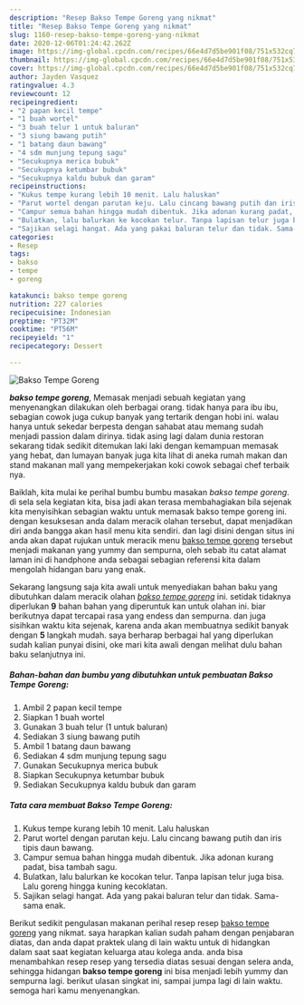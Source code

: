 ```yaml
---
description: "Resep Bakso Tempe Goreng yang nikmat"
title: "Resep Bakso Tempe Goreng yang nikmat"
slug: 1160-resep-bakso-tempe-goreng-yang-nikmat
date: 2020-12-06T01:24:42.262Z
image: https://img-global.cpcdn.com/recipes/66e4d7d5be901f08/751x532cq70/bakso-tempe-goreng-foto-resep-utama.jpg
thumbnail: https://img-global.cpcdn.com/recipes/66e4d7d5be901f08/751x532cq70/bakso-tempe-goreng-foto-resep-utama.jpg
cover: https://img-global.cpcdn.com/recipes/66e4d7d5be901f08/751x532cq70/bakso-tempe-goreng-foto-resep-utama.jpg
author: Jayden Vasquez
ratingvalue: 4.3
reviewcount: 12
recipeingredient:
- "2 papan kecil tempe"
- "1 buah wortel"
- "3 buah telur 1 untuk baluran"
- "3 siung bawang putih"
- "1 batang daun bawang"
- "4 sdm munjung tepung sagu"
- "Secukupnya merica bubuk"
- "Secukupnya ketumbar bubuk"
- "Secukupnya kaldu bubuk dan garam"
recipeinstructions:
- "Kukus tempe kurang lebih 10 menit. Lalu haluskan"
- "Parut wortel dengan parutan keju. Lalu cincang bawang putih dan iris tipis daun bawang."
- "Campur semua bahan hingga mudah dibentuk. Jika adonan kurang padat, bisa tambah sagu."
- "Bulatkan, lalu balurkan ke kocokan telur. Tanpa lapisan telur juga bisa. Lalu goreng hingga kuning kecoklatan."
- "Sajikan selagi hangat. Ada yang pakai baluran telur dan tidak. Sama-sama enak."
categories:
- Resep
tags:
- bakso
- tempe
- goreng

katakunci: bakso tempe goreng 
nutrition: 227 calories
recipecuisine: Indonesian
preptime: "PT32M"
cooktime: "PT56M"
recipeyield: "1"
recipecategory: Dessert

---
```



![Bakso Tempe Goreng](https://img-global.cpcdn.com/recipes/66e4d7d5be901f08/751x532cq70/bakso-tempe-goreng-foto-resep-utama.jpg)

<b><i>bakso tempe goreng</i></b>, Memasak menjadi sebuah kegiatan yang menyenangkan dilakukan oleh berbagai orang. tidak hanya para ibu ibu, sebagian cowok juga cukup banyak yang tertarik dengan hobi ini. walau hanya untuk sekedar berpesta dengan sahabat atau memang sudah menjadi passion dalam dirinya. tidak asing lagi dalam dunia restoran sekarang tidak sedikit ditemukan laki laki dengan kemampuan memasak yang hebat, dan lumayan banyak juga kita lihat di aneka rumah makan dan stand makanan mall yang mempekerjakan koki cowok sebagai chef terbaik nya.



Baiklah, kita mulai ke perihal bumbu bumbu masakan <i>bakso tempe goreng</i>. di sela sela kegiatan kita, bisa jadi akan terasa membahagiakan bila sejenak kita menyisihkan sebagian waktu untuk memasak bakso tempe goreng ini. dengan kesuksesan anda dalam meracik olahan tersebut, dapat menjadikan diri anda bangga akan hasil menu kita sendiri. dan lagi disini dengan situs ini anda akan dapat rujukan untuk meracik menu <u>bakso tempe goreng</u> tersebut menjadi makanan yang yummy dan sempurna, oleh sebab itu catat alamat laman ini di handphone anda sebagai sebagian referensi kita dalam mengolah hidangan baru yang enak.


Sekarang langsung saja kita awali untuk menyediakan bahan baku yang dibutuhkan dalam meracik olahan <u><i>bakso tempe goreng</i></u> ini. setidak tidaknya diperlukan <b>9</b> bahan bahan yang diperuntuk kan untuk olahan ini. biar berikutnya dapat tercapai rasa yang endess dan sempurna. dan juga sisihkan waktu kita sejenak, karena anda akan membuatnya sedikit banyak dengan <b>5</b> langkah mudah. saya berharap berbagai hal yang diperlukan sudah kalian punyai disini, oke mari kita awali dengan melihat dulu bahan baku selanjutnya ini.

<!--inarticleads1-->

##### Bahan-bahan dan bumbu yang dibutuhkan untuk pembuatan Bakso Tempe Goreng:

1. Ambil 2 papan kecil tempe
1. Siapkan 1 buah wortel
1. Gunakan 3 buah telur (1 untuk baluran)
1. Sediakan 3 siung bawang putih
1. Ambil 1 batang daun bawang
1. Sediakan 4 sdm munjung tepung sagu
1. Gunakan Secukupnya merica bubuk
1. Siapkan Secukupnya ketumbar bubuk
1. Sediakan Secukupnya kaldu bubuk dan garam




<!--inarticleads2-->

##### Tata cara membuat Bakso Tempe Goreng:

1. Kukus tempe kurang lebih 10 menit. Lalu haluskan
1. Parut wortel dengan parutan keju. Lalu cincang bawang putih dan iris tipis daun bawang.
1. Campur semua bahan hingga mudah dibentuk. Jika adonan kurang padat, bisa tambah sagu.
1. Bulatkan, lalu balurkan ke kocokan telur. Tanpa lapisan telur juga bisa. Lalu goreng hingga kuning kecoklatan.
1. Sajikan selagi hangat. Ada yang pakai baluran telur dan tidak. Sama-sama enak.




Berikut sedikit pengulasan makanan perihal resep resep <u>bakso tempe goreng</u> yang nikmat. saya harapkan kalian sudah paham dengan penjabaran diatas, dan anda dapat praktek ulang di lain waktu untuk di hidangkan dalam saat saat kegiatan keluarga atau kolega anda. anda bisa menambahkan resep resep yang tersedia diatas sesuai dengan selera anda, sehingga hidangan <b>bakso tempe goreng</b> ini bisa menjadi lebih yummy dan sempurna lagi. berikut ulasan singkat ini, sampai jumpa lagi di lain waktu. semoga hari kamu menyenangkan.
